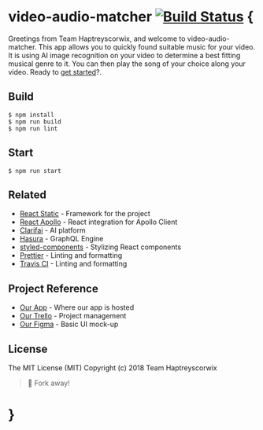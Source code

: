 # video-audio-matcher [![Build Status](https://travis-ci.org/JulienDemarque/JAMstack-hackathon-video-audio-matcher.svg?branch=master)](https://travis-ci.org/JulienDemarque/JAMstack-hackathon-video-audio-matcher) {

Greetings from Team Haptreyscorwix, and welcome to video-audio-matcher.
This app allows you to quickly found suitable music for your video. It is using AI image recognition on your video to determine a best fitting musical genre to it. You can then play the song of your choice along your video. Ready to [get started][1]?.

## Build

```
$ npm install
$ npm run build
$ npm run lint
```

## Start

```
$ npm run start
```

## Related

 - [React Static][2] - Framework for the project
 - [React Apollo][3] - React integration for Apollo Client
 - [Clarifai][4] - AI platform
 - [Hasura][5] - GraphQL Engine
 - [styled-components][6] - Stylizing React components
 - [Prettier][7] - Linting and formatting
 - [Travis CI][8] - Linting and formatting

## Project Reference

 - [Our App][9] - Where our app is hosted
 - [Our Trello][10] - Project management
 - [Our Figma][11] - Basic UI mock-up

## License

The MIT License (MIT)
Copyright (c) 2018 Team Haptreyscorwix
> :fork_and_knife: Fork away!

# }

[1]: https://zealous-curran-ccefa0.netlify.com/test
[2]: https://github.com/nozzle/react-static
[3]: https://github.com/apollographql/react-apollo
[4]: https://github.com/Clarifai/clarifai-javascript
[5]: https://github.com/hasura
[6]: https://github.com/styled-components/styled-components
[7]: https://github.com/prettier/prettier
[8]: https://travis-ci.org
[9]: https://zealous-curran-ccefa0.netlify.com/test
[10]: https://trello.com/b/IRt2kuYk/jamstack-hackathon-video-audio-matcher
[11]: https://www.figma.com/file/U0WP1Bju8ZRfYtKaouYQ2LiF/UI?node-id=0%3A1